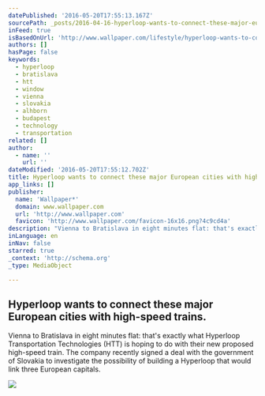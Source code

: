 ```yaml
---
datePublished: '2016-05-20T17:55:13.167Z'
sourcePath: _posts/2016-04-16-hyperloop-wants-to-connect-these-major-european-cities-with.md
inFeed: true
isBasedOnUrl: 'http://www.wallpaper.com/lifestyle/hyperloop-wants-to-connect-these-major-european-cities-with-high-speed-trains'
authors: []
hasPage: false
keywords:
  - hyperloop
  - bratislava
  - htt
  - window
  - vienna
  - slovakia
  - alhborn
  - budapest
  - technology
  - transportation
related: []
author:
  - name: ''
    url: ''
dateModified: '2016-05-20T17:55:12.702Z'
title: Hyperloop wants to connect these major European cities with high-speed trains.
app_links: []
publisher:
  name: 'Wallpaper*'
  domain: www.wallpaper.com
  url: 'http://www.wallpaper.com'
  favicon: 'http://www.wallpaper.com/favicon-16x16.png?4c9cd4a'
description: "Vienna to Bratislava in eight minutes flat: that's exactly what Hyperloop Transportation Technologies (HTT) is hoping to do with their new proposed high-speed train. The company recently signed a deal with the government of Slovakia to investigate the possibility of building a Hyperloop that would link three European capitals."
inLanguage: en
inNav: false
starred: true
_context: 'http://schema.org'
_type: MediaObject

---
```

<article style=""><h1>Hyperloop wants to connect these major European cities with high-speed trains.</h1><p>Vienna to Bratislava in eight minutes flat: that's exactly what Hyperloop Transportation Technologies (HTT) is hoping to do with their new proposed high-speed train. The company recently signed a deal with the government of Slovakia to investigate the possibility of building a Hyperloop that would link three European capitals.</p><img src="https://s3-us-west-2.amazonaws.com/the-grid-img/p/aa366e6481aeca7fa8b262dffd0faf95dcd6d1c7.jpg" /></article>